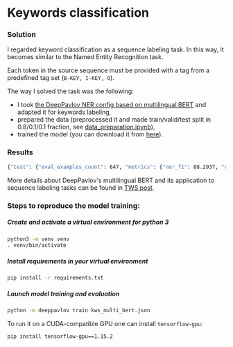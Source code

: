 # Keywords classification

### Solution

I regarded keyword classification as a sequence labeling task. In this way, it becomes similar to the Named Entity Recognition task.

Each token in the source sequence must be provided with a tag from a predefined tag set (`B-KEY, I-KEY, O`).

The way I solved the task was the following:
* I took [the DeepPavlov NER config based on multilingual BERT](https://github.com/deepmipt/DeepPavlov/blob/0.13.0/deeppavlov/configs/ner/ner_ontonotes_bert_mult.json) and adapted it for keywords labeling,
* prepared the data (preprocessed it and made train/valid/test split in 0.8/0.1/0.1 fraction, see [data_preparation.ipynb](data_preparation.ipynb)),
* trained the model (you can download it from [here](http://lnsigo.mipt.ru/export/models/keyword_model.tar.gz)).

### Results
```bash
{"test": {"eval_examples_count": 647, "metrics": {"ner_f1": 88.2937, "ner_token_f1": 90.2774}, "time_spent": "0:00:08"}}
```

More details about DeepPavlov's multilingual BERT and its application to sequence labeling tasks can be found in [TWS post](https://towardsdatascience.com/19-entities-for-104-languages-a-new-era-of-ner-with-the-deeppavlov-multilingual-bert-1bfa6d413ea6).


### Steps to reproduce the model training:

##### Create and activate a virtual environment for python 3
```bash
python3 -m venv venv
. venv/bin/activate
```

##### Install requirements in your virtual environment
```bash
pip install -r requirements.txt
```

##### Launch model training and evaluation
```bash
python -m deeppavlov train kws_multi_bert.json
```
To run it on a CUDA-compatible GPU one can install `tensorflow-gpu`:
```bash
pip install tensorflow-gpu==1.15.2
```
